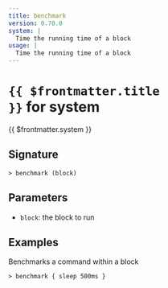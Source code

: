 ```yaml
---
title: benchmark
version: 0.70.0
system: |
  Time the running time of a block
usage: |
  Time the running time of a block
---
```


# <code>{{ $frontmatter.title }}</code> for system

<div class='command-title'>{{ $frontmatter.system }}</div>

## Signature

```> benchmark (block)```

## Parameters

 -  `block`: the block to run

## Examples

Benchmarks a command within a block
```shell
> benchmark { sleep 500ms }
```
